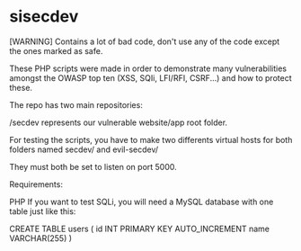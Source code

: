 # sisecdev
[WARNING] Contains a lot of bad code, don't use any of the code except the ones marked as safe. 

These PHP scripts were made in order to demonstrate many vulnerabilities amongst the OWASP top ten (XSS, SQIi, LFI/RFI, CSRF...) and how to protect these.

The repo has two main repositories:

/secdev represents our vulnerable website/app root folder.

For testing the scripts, you have to make two differents virtual hosts for both folders named secdev/ and evil-secdev/

They must both be set to listen on port 5000.

Requirements:

PHP
If you want to test SQLi, you will need a MySQL database with one table just like this:

CREATE TABLE users (
    id INT PRIMARY KEY AUTO_INCREMENT
    name VARCHAR(255)
)
